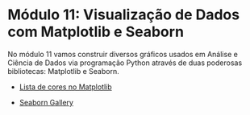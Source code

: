 # Módulo 11: Visualização de Dados com Matplotlib e Seaborn

No módulo 11 vamos construir diversos gráficos usados em Análise e Ciência de Dados via programação Python através de duas poderosas bibliotecas: Matplotlib e Seaborn.

- [Lista de cores no Matplotlib](https://matplotlib.org/stable/gallery/color/named_colors.html)

- [Seaborn Gallery](https://seaborn.pydata.org/examples/index.html)
